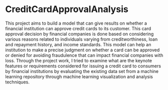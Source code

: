 # CreditCardApprovalAnalysis
This project aims to build a model that can give results on whether a financial institution can  approve credit cards to its customer. This card approval decision by financial companies is done  based on considering various reasons related to individuals varying from creditworthiness, loan and repayment history, and income standards. This model can help an institution to make a precise judgment on whether a card can be approved or denied for avoiding fraudulence that can impact financial companies with loss. Through the project work, I tried to examine what are the keynote features or requirements considered for issuing a credit card to consumers by financial institutions by evaluating the existing data set from a machine learning repository through machine learning visualization and analysis techniques.

